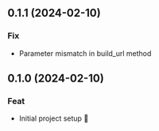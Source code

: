 ## 0.1.1 (2024-02-10)

### Fix

- Parameter mismatch in build_url method

## 0.1.0 (2024-02-10)

### Feat

- Initial project setup :tada:
